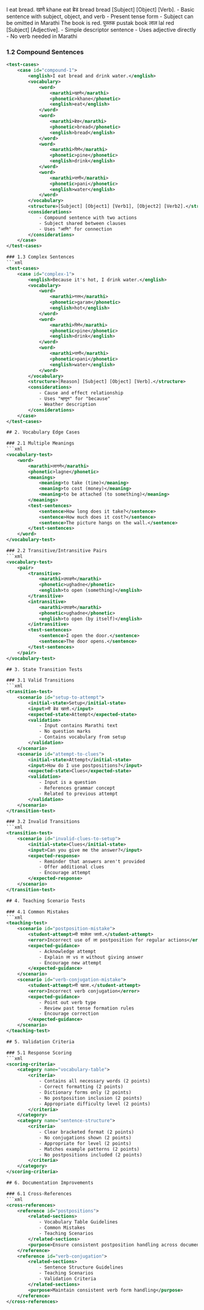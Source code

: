 <test-cases>
    <case id="simple-1">
        <english>I eat bread.</english>
        <vocabulary>
            <word>
                <marathi>खाणे</marathi>
                <phonetic>khane</phonetic>
                <english>eat</english>
            </word>
            <word>
                <marathi>ब्रेड</marathi>
                <phonetic>bread</phonetic>
                <english>bread</english>
            </word>
        </vocabulary>
        <structure>[Subject] [Object] [Verb].</structure>
        <considerations>
            - Basic sentence with subject, object, and verb
            - Present tense form
            - Subject can be omitted in Marathi
        </considerations>
    </case>
    <case id="simple-2">
        <english>The book is red.</english>
        <vocabulary>
            <word>
                <marathi>पुस्तक</marathi>
                <phonetic>pustak</phonetic>
                <english>book</english>
            </word>
            <word>
                <marathi>लाल</marathi>
                <phonetic>lal</phonetic>
                <english>red</english>
            </word>
        </vocabulary>
        <structure>[Subject] [Adjective].</structure>
        <considerations>
            - Simple descriptor sentence
            - Uses adjective directly
            - No verb needed in Marathi
        </considerations>
    </case>
</test-cases>

### 1.2 Compound Sentences
```xml
<test-cases>
    <case id="compound-1">
        <english>I eat bread and drink water.</english>
        <vocabulary>
            <word>
                <marathi>खाणे</marathi>
                <phonetic>khane</phonetic>
                <english>eat</english>
            </word>
            <word>
                <marathi>ब्रेड</marathi>
                <phonetic>bread</phonetic>
                <english>bread</english>
            </word>
            <word>
                <marathi>पिणे</marathi>
                <phonetic>pine</phonetic>
                <english>drink</english>
            </word>
            <word>
                <marathi>पाणी</marathi>
                <phonetic>pani</phonetic>
                <english>water</english>
            </word>
        </vocabulary>
        <structure>[Subject] [Object1] [Verb1], [Object2] [Verb2].</structure>
        <considerations>
            - Compound sentence with two actions
            - Subject shared between clauses
            - Uses "आणि" for connection
        </considerations>
    </case>
</test-cases>

### 1.3 Complex Sentences
```xml
<test-cases>
    <case id="complex-1">
        <english>Because it's hot, I drink water.</english>
        <vocabulary>
            <word>
                <marathi>गरम</marathi>
                <phonetic>garam</phonetic>
                <english>hot</english>
            </word>
            <word>
                <marathi>पिणे</marathi>
                <phonetic>pine</phonetic>
                <english>drink</english>
            </word>
            <word>
                <marathi>पाणी</marathi>
                <phonetic>pani</phonetic>
                <english>water</english>
            </word>
        </vocabulary>
        <structure>[Reason] [Subject] [Object] [Verb].</structure>
        <considerations>
            - Cause and effect relationship
            - Uses "म्हणून" for "because"
            - Weather description
        </considerations>
    </case>
</test-cases>

## 2. Vocabulary Edge Cases

### 2.1 Multiple Meanings
```xml
<vocabulary-test>
    <word>
        <marathi>लागणे</marathi>
        <phonetic>lagne</phonetic>
        <meanings>
            <meaning>to take (time)</meaning>
            <meaning>to cost (money)</meaning>
            <meaning>to be attached (to something)</meaning>
        </meanings>
        <test-sentences>
            <sentence>How long does it take?</sentence>
            <sentence>How much does it cost?</sentence>
            <sentence>The picture hangs on the wall.</sentence>
        </test-sentences>
    </word>
</vocabulary-test>

### 2.2 Transitive/Intransitive Pairs
```xml
<vocabulary-test>
    <pair>
        <transitive>
            <marathi>उघडणे</marathi>
            <phonetic>ughadne</phonetic>
            <english>to open (something)</english>
        </transitive>
        <intransitive>
            <marathi>उघडणे</marathi>
            <phonetic>ughadne</phonetic>
            <english>to open (by itself)</english>
        </intransitive>
        <test-sentences>
            <sentence>I open the door.</sentence>
            <sentence>The door opens.</sentence>
        </test-sentences>
    </pair>
</vocabulary-test>

## 3. State Transition Tests

### 3.1 Valid Transitions
```xml
<transition-test>
    <scenario id="setup-to-attempt">
        <initial-state>Setup</initial-state>
        <input>मी ब्रेड खातो.</input>
        <expected-state>Attempt</expected-state>
        <validation>
            - Input contains Marathi text
            - No question marks
            - Contains vocabulary from setup
        </validation>
    </scenario>
    <scenario id="attempt-to-clues">
        <initial-state>Attempt</initial-state>
        <input>How do I use postpositions?</input>
        <expected-state>Clues</expected-state>
        <validation>
            - Input is a question
            - References grammar concept
            - Related to previous attempt
        </validation>
    </scenario>
</transition-test>

### 3.2 Invalid Transitions
```xml
<transition-test>
    <scenario id="invalid-clues-to-setup">
        <initial-state>Clues</initial-state>
        <input>Can you give me the answer?</input>
        <expected-response>
            - Reminder that answers aren't provided
            - Offer additional clues
            - Encourage attempt
        </expected-response>
    </scenario>
</transition-test>

## 4. Teaching Scenario Tests

### 4.1 Common Mistakes
```xml
<teaching-test>
    <scenario id="postposition-mistake">
        <student-attempt>मी शाळेला जातो.</student-attempt>
        <error>Incorrect use of ला postposition for regular actions</error>
        <expected-guidance>
            - Acknowledge attempt
            - Explain ला vs त without giving answer
            - Encourage new attempt
        </expected-guidance>
    </scenario>
    <scenario id="verb-conjugation-mistake">
        <student-attempt>मी खाला.</student-attempt>
        <error>Incorrect verb conjugation</error>
        <expected-guidance>
            - Point out verb type
            - Review past tense formation rules
            - Encourage correction
        </expected-guidance>
    </scenario>
</teaching-test>

## 5. Validation Criteria

### 5.1 Response Scoring
```xml
<scoring-criteria>
    <category name="vocabulary-table">
        <criteria>
            - Contains all necessary words (2 points)
            - Correct formatting (2 points)
            - Dictionary forms only (2 points)
            - No postposition inclusion (2 points)
            - Appropriate difficulty level (2 points)
        </criteria>
    </category>
    <category name="sentence-structure">
        <criteria>
            - Clear bracketed format (2 points)
            - No conjugations shown (2 points)
            - Appropriate for level (2 points)
            - Matches example patterns (2 points)
            - No postpositions included (2 points)
        </criteria>
    </category>
</scoring-criteria>

## 6. Documentation Improvements

### 6.1 Cross-References
```xml
<cross-references>
    <reference id="postpositions">
        <related-sections>
            - Vocabulary Table Guidelines
            - Common Mistakes
            - Teaching Scenarios
        </related-sections>
        <purpose>Ensure consistent postposition handling across documentation</purpose>
    </reference>
    <reference id="verb-conjugation">
        <related-sections>
            - Sentence Structure Guidelines
            - Teaching Scenarios
            - Validation Criteria
        </related-sections>
        <purpose>Maintain consistent verb form handling</purpose>
    </reference>
</cross-references>